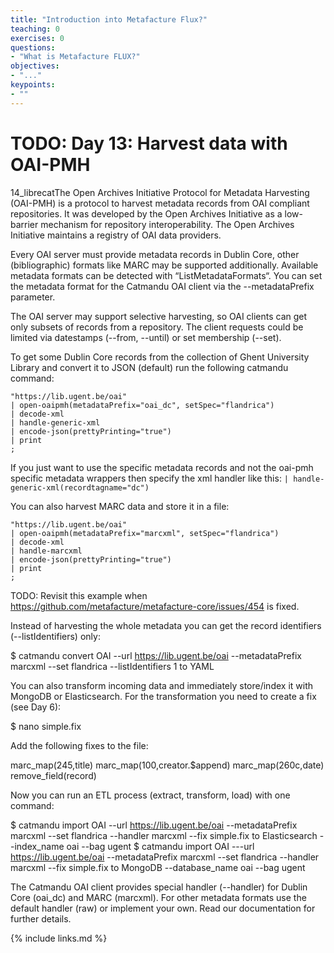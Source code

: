 ```yaml
---
title: "Introduction into Metafacture Flux?"
teaching: 0
exercises: 0
questions:
- "What is Metafacture FLUX?"
objectives:
- "..."
keypoints:
- ""
---
```

# TODO: Day 13: Harvest data with OAI-PMH

14_librecatThe Open Archives Initiative Protocol for Metadata Harvesting (OAI-PMH) is a protocol to harvest metadata records from OAI compliant repositories. It was developed by the Open Archives Initiative as a low-barrier mechanism for repository interoperability. The Open Archives Initiative maintains a registry of OAI data providers.

Every OAI server must provide metadata records in Dublin Core, other (bibliographic) formats like MARC may be supported additionally. Available metadata formats can be detected with “ListMetadataFormats“. You can set the metadata format for the Catmandu OAI client via the --metadataPrefix parameter.

The OAI server may support selective harvesting, so OAI clients can get only subsets of records from a repository. The client requests could be limited via datestamps (--from, --until) or set membership (--set).

To get some Dublin Core records from the collection of Ghent University Library and convert it to JSON (default) run the following catmandu command:

```
"https://lib.ugent.be/oai"
| open-oaipmh(metadataPrefix="oai_dc", setSpec="flandrica")
| decode-xml
| handle-generic-xml
| encode-json(prettyPrinting="true")
| print
;

```

If you just want to use the specific metadata records and not the oai-pmh specific metadata wrappers then specify the xml handler like this: `| handle-generic-xml(recordtagname="dc")`

You can also harvest MARC data and store it in a file:

```
"https://lib.ugent.be/oai"
| open-oaipmh(metadataPrefix="marcxml", setSpec="flandrica")
| decode-xml
| handle-marcxml
| encode-json(prettyPrinting="true")
| print
;

```
TODO: Revisit this example when https://github.com/metafacture/metafacture-core/issues/454 is fixed.


Instead of harvesting the whole metadata you can get the record identifiers (--listIdentifiers) only:

$ catmandu convert OAI --url https://lib.ugent.be/oai --metadataPrefix marcxml --set flandrica --listIdentifiers 1 to YAML

You can also transform incoming data and immediately store/index it with MongoDB or Elasticsearch. For the transformation you need to create a fix (see Day 6):

$ nano simple.fix

Add the following fixes to the file:

marc_map(245,title)
marc_map(100,creator.$append)
marc_map(260c,date)
remove_field(record)

Now you can run an ETL process (extract, transform, load) with one command:

$ catmandu import OAI --url https://lib.ugent.be/oai --metadataPrefix marcxml --set flandrica --handler marcxml --fix simple.fix to Elasticsearch --index_name oai --bag ugent
$ catmandu import OAI ---url https://lib.ugent.be/oai --metadataPrefix marcxml --set flandrica --handler marcxml --fix simple.fix to MongoDB --database_name oai --bag ugent

The Catmandu OAI client provides special handler (--handler) for Dublin Core (oai_dc) and MARC (marcxml). For other metadata formats use the default handler (raw) or implement your own. Read our documentation for further details.

{% include links.md %}

